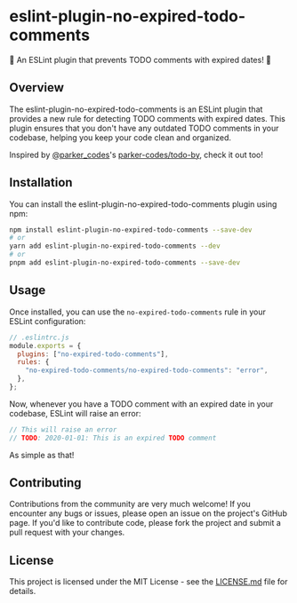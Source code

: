 # eslint-plugin-no-expired-todo-comments

🎉 An ESLint plugin that prevents TODO comments with expired dates! 🎉

## Overview

The eslint-plugin-no-expired-todo-comments is an ESLint plugin that provides a new rule for detecting TODO comments with expired dates. This plugin ensures that you don't have any outdated TODO comments in your codebase, helping you keep your code clean and organized.

Inspired by [@parker_codes](https://twitter.com/parker_codes)'s [parker-codes/todo-by](https://github.com/parker-codes/todo_by), check it out too!

## Installation

You can install the eslint-plugin-no-expired-todo-comments plugin using npm:

```sh
npm install eslint-plugin-no-expired-todo-comments --save-dev
# or
yarn add eslint-plugin-no-expired-todo-comments --dev
# or
pnpm add eslint-plugin-no-expired-todo-comments --save-dev
```

## Usage

Once installed, you can use the `no-expired-todo-comments` rule in your ESLint configuration:

```javascript
// .eslintrc.js
module.exports = {
  plugins: ["no-expired-todo-comments"],
  rules: {
    "no-expired-todo-comments/no-expired-todo-comments": "error",
  },
};
```

Now, whenever you have a TODO comment with an expired date in your codebase, ESLint will raise an error:

```javascript
// This will raise an error
// TODO: 2020-01-01: This is an expired TODO comment
```

As simple as that!

## Contributing

Contributions from the community are very much welcome! If you encounter any bugs or issues, please open an issue on the project's GitHub page. If you'd like to contribute code, please fork the project and submit a pull request with your changes.

## License

This project is licensed under the MIT License - see the [LICENSE.md](LICENSE.md) file for details.
